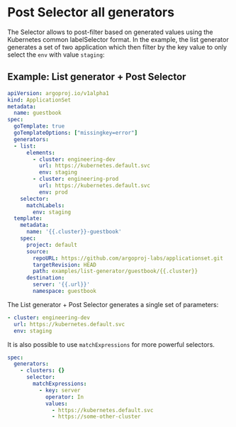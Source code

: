 # Post Selector all generators

The Selector allows to post-filter based on generated values using the Kubernetes common labelSelector format. In the example, the list generator generates a set of two application which then filter by the key value to only select the `env` with value `staging`:

## Example: List generator + Post Selector
```yaml
apiVersion: argoproj.io/v1alpha1
kind: ApplicationSet
metadata:
  name: guestbook
spec:
  goTemplate: true
  goTemplateOptions: ["missingkey=error"]
  generators:
  - list:
      elements:
        - cluster: engineering-dev
          url: https://kubernetes.default.svc
          env: staging
        - cluster: engineering-prod
          url: https://kubernetes.default.svc
          env: prod
    selector:
      matchLabels:
        env: staging
  template:
    metadata:
      name: '{{.cluster}}-guestbook'
    spec:
      project: default
      source:
        repoURL: https://github.com/argoproj-labs/applicationset.git
        targetRevision: HEAD
        path: examples/list-generator/guestbook/{{.cluster}}
      destination:
        server: '{{.url}}'
        namespace: guestbook
```

The List generator + Post Selector generates a single set of parameters:

```yaml
- cluster: engineering-dev
  url: https://kubernetes.default.svc
  env: staging
```

It is also possible to use `matchExpressions` for more powerful selectors.

```yaml
spec:
  generators:
    - clusters: {}
      selector:
        matchExpressions:
          - key: server
            operator: In
            values:
              - https://kubernetes.default.svc
              - https://some-other-cluster
```
